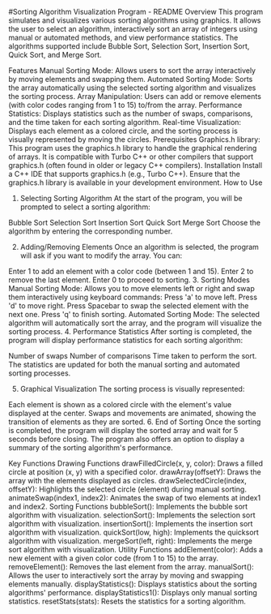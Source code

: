 
#Sorting Algorithm Visualization Program - README
Overview
This program simulates and visualizes various sorting algorithms using graphics. It allows the user to select an algorithm, interactively sort an array of integers using manual or automated methods, and view performance statistics. The algorithms supported include Bubble Sort, Selection Sort, Insertion Sort, Quick Sort, and Merge Sort.

Features
Manual Sorting Mode: Allows users to sort the array interactively by moving elements and swapping them.
Automated Sorting Mode: Sorts the array automatically using the selected sorting algorithm and visualizes the sorting process.
Array Manipulation: Users can add or remove elements (with color codes ranging from 1 to 15) to/from the array.
Performance Statistics: Displays statistics such as the number of swaps, comparisons, and the time taken for each sorting algorithm.
Real-time Visualization: Displays each element as a colored circle, and the sorting process is visually represented by moving the circles.
Prerequisites
Graphics.h library: This program uses the graphics.h library to handle the graphical rendering of arrays. It is compatible with Turbo C++ or other compilers that support graphics.h (often found in older or legacy C++ compilers).
Installation
Install a C++ IDE that supports graphics.h (e.g., Turbo C++).
Ensure that the graphics.h library is available in your development environment.
How to Use
1. Selecting Sorting Algorithm
At the start of the program, you will be prompted to select a sorting algorithm:

Bubble Sort
Selection Sort
Insertion Sort
Quick Sort
Merge Sort
Choose the algorithm by entering the corresponding number.

2. Adding/Removing Elements
Once an algorithm is selected, the program will ask if you want to modify the array. You can:

Enter 1 to add an element with a color code (between 1 and 15).
Enter 2 to remove the last element.
Enter 0 to proceed to sorting.
3. Sorting Modes
Manual Sorting Mode: Allows you to move elements left or right and swap them interactively using keyboard commands:
Press 'a' to move left.
Press 'd' to move right.
Press Spacebar to swap the selected element with the next one.
Press 'q' to finish sorting.
Automated Sorting Mode: The selected algorithm will automatically sort the array, and the program will visualize the sorting process.
4. Performance Statistics
After sorting is completed, the program will display performance statistics for each sorting algorithm:

Number of swaps
Number of comparisons
Time taken to perform the sort.
The statistics are updated for both the manual sorting and automated sorting processes.

5. Graphical Visualization
The sorting process is visually represented:

Each element is shown as a colored circle with the element's value displayed at the center.
Swaps and movements are animated, showing the transition of elements as they are sorted.
6. End of Sorting
Once the sorting is completed, the program will display the sorted array and wait for 5 seconds before closing. The program also offers an option to display a summary of the sorting algorithm's performance.

Key Functions
Drawing Functions
drawFilledCircle(x, y, color): Draws a filled circle at position (x, y) with a specified color.
drawArray(offsetY): Draws the array with the elements displayed as circles.
drawSelectedCircle(index, offsetY): Highlights the selected circle (element) during manual sorting.
animateSwap(index1, index2): Animates the swap of two elements at index1 and index2.
Sorting Functions
bubbleSort(): Implements the bubble sort algorithm with visualization.
selectionSort(): Implements the selection sort algorithm with visualization.
insertionSort(): Implements the insertion sort algorithm with visualization.
quickSort(low, high): Implements the quicksort algorithm with visualization.
mergeSort(left, right): Implements the merge sort algorithm with visualization.
Utility Functions
addElement(color): Adds a new element with a given color code (from 1 to 15) to the array.
removeElement(): Removes the last element from the array.
manualSort(): Allows the user to interactively sort the array by moving and swapping elements manually.
displayStatistics(): Displays statistics about the sorting algorithms' performance.
displayStatistics1(): Displays only manual sorting statistics.
resetStats(stats): Resets the statistics for a sorting algorithm.
